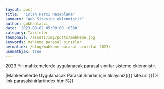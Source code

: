 ```yaml
---
layout: post
title:  "Islah Harcı Hesaplama"
summary: "Web Sitesine eklenmiştir"
author: gokhantasci
date: '2023-09-02 05:00:00 +0530'
category: Tarifeler
thumbnail: /assets/img/posts/mahkeme.jpg
keywords: mahkeme parasal sınırlar
permalink: /blog/mahkeme-parasal-sinirlar-2023/
usemathjax: true
---
```


2023 Yılı mahkemelerde uygulanacak parasal sınırlar sisteme eklenmiştir. 


[Mahkemelerde Uygulanacak Parasal Sınırlar için tıklayınız]({{ site.url }}{% link parasalsinirlar/index.html%})